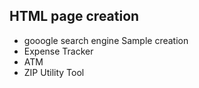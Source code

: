 ## HTML page creation 
* gooogle search engine Sample creation
* Expense Tracker
* ATM
* ZIP Utility Tool

